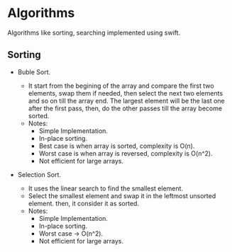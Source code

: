
# Algorithms
  Algorithms like sorting, searching implemented using swift.


  ## Sorting
  
  - Buble Sort.
      - It start from the begining of the array and compare the first two elements, swap them if needed, then select the next two elements and so on till the array end. The largest element will be the last one after the first pass, then, do the other passes till the array become sorted.
      -  Notes:
            - Simple Implementation.
            - In-place sorting.
            - Best case is when array is sorted, complexity is O(n).
            - Worst case is when array is reversed, complexity is O(n^2).
            - Not efficient for large arrays.
  
  
  - Selection Sort.
      - It uses the linear search to find the smallest element.
      - Select the smallest element and swap it in the leftmost unsorted element. then, it consider it as sorted.
      - Notes:
        - Simple Implementation.
        - In-place sorting.
        - Worst case -> O(n^2).
        - Not efficient for large arrays.
